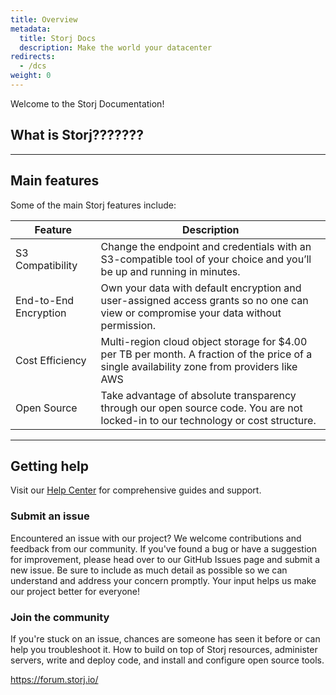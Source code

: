 ```yaml
---
title: Overview
metadata:
  title: Storj Docs
  description: Make the world your datacenter
redirects:
  - /dcs
weight: 0
---
```


Welcome to the Storj Documentation!

## What is Storj???????

---

## Main features

Some of the main Storj features include:

| Feature               | Description                                                                                                                                 |
| --------------------- | ------------------------------------------------------------------------------------------------------------------------------------------- |
| S3 Compatibility      | Change the endpoint and credentials with an S3-compatible tool of your choice and you’ll be up and running in minutes.                      |
| End-to-End Encryption | Own your data with default encryption and user-assigned access grants so no one can view or compromise your data without permission.        |
| Cost Efficiency       | Multi-region cloud object storage for $4.00 per TB per month. A fraction of the price of a single availability zone from providers like AWS |
| Open Source           | Take advantage of absolute transparency through our open source code. You are not locked-in to our technology or cost structure.            |

---

## Getting help

Visit our [Help Center](docId:aibiech1hu8Chie4feej) for comprehensive guides and support.

### Submit an issue

Encountered an issue with our project? We welcome contributions and feedback from our community. If you've found a bug or have a suggestion for improvement, please head over to our GitHub Issues page and submit a new issue. Be sure to include as much detail as possible so we can understand and address your concern promptly. Your input helps us make our project better for everyone!

### Join the community

If you're stuck on an issue, chances are someone has seen it before or can help you troubleshoot it. How to build on top of Storj resources, administer servers, write and deploy code, and install and configure open source tools.

<https://forum.storj.io/>
